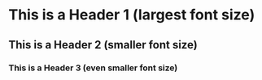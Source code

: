 # This is a Header 1 (largest font size)
## This is a Header 2 (smaller font size)
### This is a Header 3 (even smaller font size)

